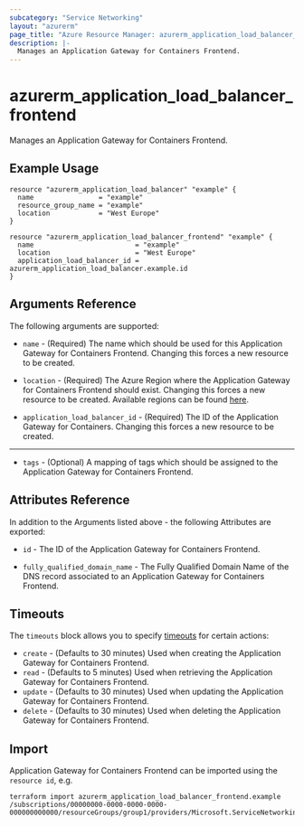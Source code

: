 ```yaml
---
subcategory: "Service Networking"
layout: "azurerm"
page_title: "Azure Resource Manager: azurerm_application_load_balancer_frontend"
description: |-
  Manages an Application Gateway for Containers Frontend.
---
```


# azurerm_application_load_balancer_frontend

Manages an Application Gateway for Containers Frontend.

## Example Usage

```hcl
resource "azurerm_application_load_balancer" "example" {
  name                = "example"
  resource_group_name = "example"
  location            = "West Europe"
}

resource "azurerm_application_load_balancer_frontend" "example" {
  name                         = "example"
  location                     = "West Europe"
  application_load_balancer_id = azurerm_application_load_balancer.example.id
}
```

## Arguments Reference

The following arguments are supported:

* `name` - (Required) The name which should be used for this Application Gateway for Containers Frontend. Changing this forces a new resource to be created.

* `location` - (Required) The Azure Region where the Application Gateway for Containers Frontend should exist. Changing this forces a new resource to be created. Available regions can be found [here](https://learn.microsoft.com/en-us/azure/application-gateway/for-containers/overview#supported-regions).

* `application_load_balancer_id` - (Required) The ID of the Application Gateway for Containers. Changing this forces a new resource to be created.

---

* `tags` - (Optional) A mapping of tags which should be assigned to the Application Gateway for Containers Frontend.

## Attributes Reference

In addition to the Arguments listed above - the following Attributes are exported: 

* `id` - The ID of the Application Gateway for Containers Frontend.

* `fully_qualified_domain_name` - The Fully Qualified Domain Name of the DNS record associated to an Application Gateway for Containers Frontend.

## Timeouts

The `timeouts` block allows you to specify [timeouts](https://www.terraform.io/language/resources/syntax#operation-timeouts) for certain actions:

* `create` - (Defaults to 30 minutes) Used when creating the Application Gateway for Containers Frontend.
* `read` - (Defaults to 5 minutes) Used when retrieving the Application Gateway for Containers Frontend.
* `update` - (Defaults to 30 minutes) Used when updating the Application Gateway for Containers Frontend.
* `delete` - (Defaults to 30 minutes) Used when deleting the Application Gateway for Containers Frontend.

## Import

Application Gateway for Containers Frontend can be imported using the `resource id`, e.g.

```shell
terraform import azurerm_application_load_balancer_frontend.example /subscriptions/00000000-0000-0000-0000-000000000000/resourceGroups/group1/providers/Microsoft.ServiceNetworking/trafficControllers/alb1/frontends/frontend1
```
